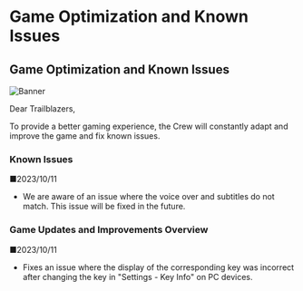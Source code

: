 # Game Optimization and Known Issues
## Game Optimization and Known Issues
![Banner](https://sdk.hoyoverse.com/upload/ann/2023/09/06/397a1051b21b942694bf256ce3c69d9c_705979336412682430.png)

Dear Trailblazers,

To provide a better gaming experience, the Crew will constantly adapt and improve the game and fix known issues.

### Known Issues

■2023/10/11

- We are aware of an issue where the voice over and subtitles do not match. This issue will be fixed in the future.

### Game Updates and Improvements Overview

■2023/10/11

- Fixes an issue where the display of the corresponding key was incorrect after changing the key in "Settings - Key Info" on PC devices.
